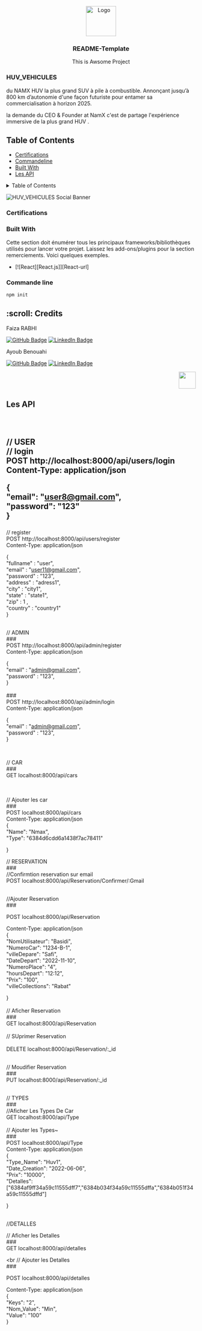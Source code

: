 

<p id="start" align="center"></p>
<!-- PROJECT LOGO -->

<div align="center">
  <a >
    <img src="https://www.namx-hydrogen.com/svg/logo-namx.svg" alt="Logo" style="background-color= red !important;"  width="80" height="80">
  </a>

  <h3 align="center">README-Template</h3>

  <p align="center">
  This is Awsome Project
  </p>
</div>



### HUV_VEHICULES

du NAMX HUV la plus grand SUV à pile à combustible. Annonçant jusqu’à 800 km d’autonomie d'une façon futuriste pour entamer sa commercialisation à horizon 2025.

la demande du CEO & Founder at NamX c'est de partage l'expérience immersive de la plus grand HUV .

## Table of Contents

- [Certifications](#certifications)
- [Commandeline](#commandeline)
- [Built With](#built)
- [Les API](#API)
 <!-- TABLE OF CONTENTS -->
<details>
  <summary>Table of Contents</summary>
  <ol>
        <li>
      <a href="#certifications">certifications</a>
        </li>
        <li>
          <a href="#commandeline">commandeline</a>
      </li>
      <li>
        <a href="#built">built</a>
      </li>
      <li>
        <a href="#API">API</a>
      </li>
    </ol>
 </details>
 
![HUV_VEHICULES Social Banner](https://www.namx-hydrogen.com/img/home/suv-hydrogene-1920w.webp)



### Certifications



### Built With
Cette section doit énumérer tous les principaux frameworks/bibliothèques utilisés pour lancer votre projet. Laissez les add-ons/plugins pour la section remerciements. Voici quelques exemples.

* [![React][React.js]][React-url]

### Commande line 
```sh
npm init
```







<h2 id="credits"> :scroll: Credits</h2>

Faiza RABHI

[![GitHub Badge](https://img.shields.io/badge/GitHub-100000?style=for-the-badge&logo=github&logoColor=white)](https://github.com/Faizarabhi)
[![LinkedIn Badge](https://img.shields.io/badge/LinkedIn-0077B5?style=for-the-badge&logo=linkedin&logoColor=white)](https://www.linkedin.com/in/faiza-rabhi/)




Ayoub Benouahi

[![GitHub Badge](https://img.shields.io/badge/GitHub-100000?style=for-the-badge&logo=github&logoColor=white)](https://github.com/Benouahi1)
[![LinkedIn Badge](https://img.shields.io/badge/LinkedIn-0077B5?style=for-the-badge&logo=linkedin&logoColor=white)](https://www.linkedin.com/in/benouahi-ayoub-642542236/)
<p align="right"><a href="#start"><img width="45rem" src="https://raw.githubusercontent.com/xnbox/DeepfakeHTTP/main/img/top.png"></a></p>



<h2 id="API">Les API<h2>


<br>

// USER<br>
// login<br>
POST http://localhost:8000/api/users/login<br>
Content-Type: application/json<br>

{<br>
    "email": "user8@gmail.com",<br>
    "password": "123"<br>
}<br>


###
// register<br>
POST http://localhost:8000/api/users/register<br>
Content-Type: application/json<br>

{<br>
    "fullname" : "user",<br>
    "email" : "user11@gmail.com",<br>
    "password" : "123",<br>
    "address" : "adress1",<br>
    "city" : "city1",<br>
    "state" : "state1",<br>
    "zip" : 1 ,<br>
    "country" : "country1"<br>
}<br>
<br>

// ADMIN<br>
###<br>
POST http://localhost:8000/api/admin/register<br>
Content-Type: application/json<br>

{<br>
    "email" : "admin@gmail.com",<br>
    "password" : "123",<br>
}<br>
<br>
###<br>
POST http://localhost:8000/api/admin/login<br>
Content-Type: application/json<br>

{<br>
    "email" : "admin@gmail.com",<br>
    "password" : "123",<br>
}<br>

<br>

// CAR <br>
###<br>
GET localhost:8000/api/cars<br>
<br><br>

// Ajouter les car<br>
###<br>
POST localhost:8000/api/cars<br>
Content-Type: application/json<br>
{<br>
     "Name": "Nmax",<br>
   "Type": "6384d6cdd6a1438f7ac78411"<br>
   
}<br>

// RESERVATION<br>
###<br>
//Confirmtion reservation sur email<br>
POST localhost:8000/api/Reservation/Confirmer/:Gmail<br>

<br>
//Ajouter Reservation <br>
###<br>

POST localhost:8000/api/Reservation<br>

Content-Type: application/json<br>
{<br>
        "NomUtilisateur": "Basidi",<br>
        "NumeroCar": "1234-B-1",<br>
        "villeDepare": "Safi",<br>
        "DateDepart": "2022-11-10",<br>
        "NumeroPlace": "4",<br>
        "hoursDepart": "12:12",<br>
        "Prix": "100",<br>
        "villeCollections": "Rabat"<br>

}<br>
<br>
// Aficher Reservation<br>
###<br>
GET localhost:8000/api/Reservation<br>
<br>
// SUprimer Reservation<br>
<br>
DELETE localhost:8000/api/Reservation/:_id <br>
<br>

// Moudifier Reservation    <br>
###<br>
PUT localhost:8000/api/Reservation/:_id<br>

<br>
// TYPES
<br>
###<br>
//Aficher Les Types De Car<br>
GET localhost:8000/api/Type<br>
<br>
// Ajouter les Types~<br>
###<br>
POST localhost:8000/api/Type<br>
Content-Type: application/json<br>
{<br>
     "Type_Name": "Huv1",<br>
   "Date_Creation": "2022-06-06",<br>
   "Prix": "10000",<br>
   "Detalles":["6384af9ff34a59c11555dff7","6384b034f34a59c11555dffa","6384b051f34a59c11555dffd"]<br>
   
}<br>
<br>


//DETALLES<br>

// Aficher les Detalles<br>
###<br>
GET localhost:8000/api/detalles<br>

<br
// Ajouter les Detalles<br>
###<br>

POST localhost:8000/api/detalles<br>

Content-Type: application/json<br>
{<br>
     "Keys": "2",<br>
   "Nom_Value": "Min",<br>
   "Value": "100"
   <br>
}<br>
